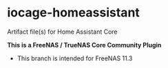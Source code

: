 # iocage-homeassistant
Artifact file(s) for Home Assistant Core

**This is a FreeNAS / TrueNAS Core Community Plugin**
- This branch is intended for FreeNAS 11.3
